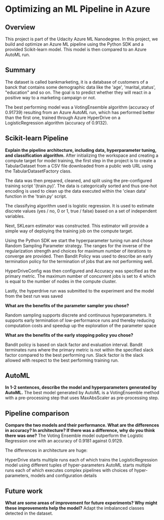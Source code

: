 # Optimizing an ML Pipeline in Azure

## Overview
This project is part of the Udacity Azure ML Nanodegree.
In this project, we build and optimize an Azure ML pipeline using the Python SDK and a provided Scikit-learn model.
This model is then compared to an Azure AutoML run.

## Summary
The dataset is called bankmarketing, it is a database of customers of a banck that contains some demographic data like the 'age', 'marital_status', "education" and so on. The goal is to predict whether they will react in a positive way to a marketing campaign or not. 

The best performing model was a VotingEnsemble algorithm (accuracy of 0.91739) resulting from an Azure AutoML run, which has performed better than the first one, trained through Azure HyperDrive on a LogisticRegression algorithm (accuracy of 0.9132).

## Scikit-learn Pipeline
**Explain the pipeline architecture, including data, hyperparameter tuning, and classification algorithm.**
After initializing the workspace and creating a compute target for model training, the first step in the project is to create a TabularDataset from a CSV file downloaded from a public web URL using the TabularDatasetFactory class.

The data was then prepared, cleaned, and split using the pre-configured training script '(train.py)'. The data is categorically sorted and thus one-hot encoding is used to clean up the data executed within the 'clean data' function in the 'train.py' script. 

The classifying algorithm used is logistic regression. It is used to estimate discrete values (yes / no, 0 or 1, true / false) based on a set of independent variables.

Next, SKLearn estimator was constructed. This estimator will provide a simple way of deploying the training job on the compute target.

Using the Python SDK we start the hyperparameter tuning run and chose Random Sampling Parameter strategy. The ranges for the inverse of the regularization strength and choices for maximum number of iterations to converge are provided. Then Bandit Policy was used to describe an early termination policy for the termination of jobs that are not performing well.

HyperDriveConfig was then configured and Accuracy was specified as the primary metric. The maximum number of concurrent jobs is set to 4 which is equal to the number of nodes in the compute cluster.

Lastly, the hyperdrive run was submitted to the experiment and the model from the best run was saved

**What are the benefits of the parameter sampler you chose?**

Random sampling supports discrete and continuous hyperparameters. It supports early termination of low-performance runs and thereby reducing computation costs and speedup up the exploration of the parameter space

**What are the benefits of the early stopping policy you chose?**

Bandit policy is based on slack factor and evaluation interval. Bandit terminates runs where the primary metric is not within the specified slack factor compared to the best performing run. Slack factor is the slack allowed with respect to the best performing training run.

## AutoML
**In 1-2 sentences, describe the model and hyperparameters generated by AutoML.**
The best model generated by AutoML is a VotingEnsemble method with a pre-processing step that uses MaxAbsScaler as pre-processing step.
## Pipeline comparison
**Compare the two models and their performance. What are the differences in accuracy? In architecture? If there was a difference, why do you think there was one?**
The Voting Ensemble model outperform the Logistic Regression one with an accuracy of 0.9181 against 0.9129.

The differences in architecture are huge:

HyperDrive starts multiple runs each of which trains the LogisticRegression model using different tuples of hyper-parameters
AutoML starts multiple runs each of which executes complex pipelines with choices of hyper-parameters, models and configuration details
## Future work
**What are some areas of improvement for future experiments? Why might these improvements help the model?**
Adapt the imbalanced classes detected in the dataset.

